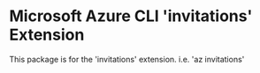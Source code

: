 Microsoft Azure CLI 'invitations' Extension
==========================================

This package is for the 'invitations' extension.
i.e. 'az invitations'
